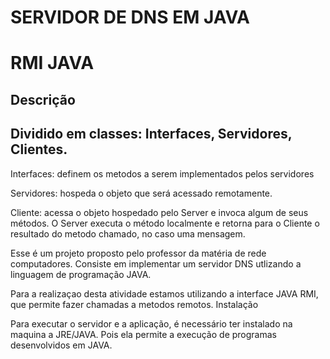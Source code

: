 # SERVIDOR DE DNS EM JAVA
# RMI JAVA


## Descrição

## Dividido em classes: Interfaces, Servidores, Clientes.

Interfaces: definem os metodos a serem implementados pelos servidores

Servidores: hospeda o objeto que será acessado remotamente.

 Cliente: acessa o objeto hospedado pelo Server e invoca algum de seus métodos. O Server executa o método localmente e retorna para o Cliente o resultado do metodo chamado, no caso uma mensagem.

Esse é um projeto proposto pelo professor da matéria de rede computadores. Consiste em implementar um servidor DNS utlizando a linguagem de programação JAVA.

Para a realizaçao desta atividade estamos utilizando a interface JAVA RMI, que permite fazer chamadas a metodos remotos.
Instalação

Para executar o servidor e a aplicação, é necessário ter instalado na maquina a JRE/JAVA. Pois ela permite a execução de programas desenvolvidos em JAVA.

